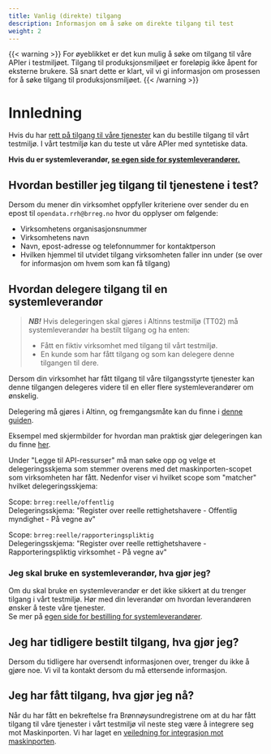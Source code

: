 ```yaml
---
title: Vanlig (direkte) tilgang
description: Informasjon om å søke om direkte tilgang til test
weight: 2
---
```


{{< warning >}}
For øyeblikket er det kun mulig å søke om tilgang til våre APIer i testmiljøet. Tilgang til produksjonsmiljøet er foreløpig ikke åpent for eksterne brukere. Så snart dette er klart, vil vi gi informasjon om prosessen for å søke tilgang til produksjonsmiljøet.
{{< /warning >}}

# Innledning
Hvis du har [rett på tilgang til våre tjenester](../hvem-kan-faa-tilgang) kan du bestille tilgang til vårt testmiljø. I vårt testmiljø kan du teste ut våre APIer med syntetiske data.

**Hvis du er systemleverandør, [se egen side for systemleverandører.](../systemleverandoerer)**


## Hvordan bestiller jeg tilgang til tjenestene i test?
Dersom du mener din virksomhet oppfyller kriteriene over sender du en epost til `opendata.rrh@brreg.no` hvor du
opplyser om følgende:

* Virksomhetens organisasjonsnummer
* Virksomhetens navn
* Navn, epost-adresse og telefonnummer for kontaktperson
* Hvilken hjemmel til utvidet tilgang virksomheten faller inn under (se over for informasjon om hvem som kan få tilgang)

## Hvordan delegere tilgang til en systemleverandør
> **_NB!_** Hvis delegeringen skal gjøres i Altinns testmiljø (TT02) må systemleverandør ha bestilt tilgang og ha enten:
> * Fått en fiktiv virksomhet med tilgang til vårt testmiljø.
> * En kunde som har fått tilgang og som kan delegere denne tilgangen til dere.

Dersom din virksomhet har fått tilgang til våre tilgangsstyrte tjenester kan denne tilgangen delegeres videre til en
eller flere systemleverandører om ønskelig.

Delegering må gjøres i Altinn, og fremgangsmåte kan du finne
i [denne guiden](https://docs.digdir.no/docs/Maskinporten/maskinporten_guide_apikonsument.html#bruke-delegering-via-altinn-autorisasjon).

Eksempel med skjermbilder for hvordan man praktisk gjør delegeringen kan du
finne [her](https://altinn.github.io/docs/utviklingsguider/api-delegering/tilgangsstyrer/).

Under "Legge til API-ressurser" må man søke opp og velge et delegeringsskjema som stemmer overens med det
maskinporten-scopet som virksomheten har fått.
Nedenfor viser vi hvilket scope som "matcher" hvilket delegeringsskjema:

Scope: `brreg:reelle/offentlig`  
Delegeringsskjema: "Register over reelle rettighetshavere - Offentlig myndighet - På vegne av"

Scope: `brreg:reelle/rapporteringspliktig`  
Delegeringsskjema: "Register over reelle rettighetshavere - Rapporteringspliktig virksomhet - På vegne av"

### Jeg skal bruke en systemleverandør, hva gjør jeg?
Om du skal bruke en systemleverandør er det ikke sikkert at du trenger tilgang i vårt testmiljø. Hør med din leverandør om hvordan leverandøren ønsker å teste våre tjenester.  
Se mer på [egen side for bestilling for systemleverandører](../tilgang-for-systemleverandoerer-i-test).

## Jeg har tidligere bestilt tilgang, hva gjør jeg?
Dersom du tidligere har oversendt informasjonen over, trenger du ikke å gjøre noe. Vi vil ta kontakt dersom du må ettersende informasjon.

## Jeg har fått tilgang, hva gjør jeg nå?

Når du har fått en bekreftelse fra Brønnøysundregistrene om at du har fått tilgang til våre tjenester i vårt testmiljø vil neste steg
være å integrere seg mot Maskinporten. Vi har laget en [veiledning for
integrasjon mot maskinporten](../../maskinporten).
